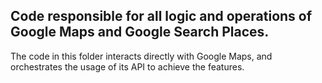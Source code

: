 ## Code responsible for all logic and operations of Google Maps and Google Search Places.
The code in this folder interacts directly with Google Maps, and orchestrates the usage of its API to achieve the features. 
